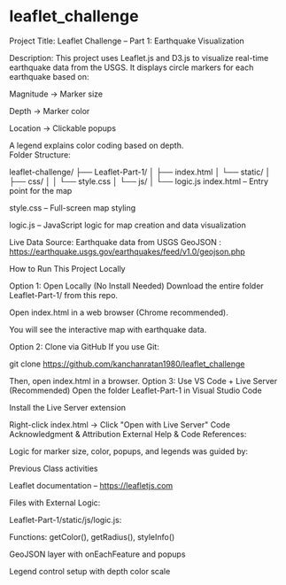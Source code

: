# leaflet_challenge
 Project Title:
Leaflet Challenge – Part 1: Earthquake Visualization

 Description:
This project uses Leaflet.js and D3.js to visualize real-time earthquake data from the USGS. It displays circle markers for each earthquake based on:

Magnitude → Marker size

Depth → Marker color

Location → Clickable popups

A legend explains color coding based on depth.  
 Folder Structure:


leaflet-challenge/
├── Leaflet-Part-1/
│   ├── index.html
│   └── static/
│       ├── css/
│       │   └── style.css
│       └── js/
│           └── logic.js
index.html – Entry point for the map

style.css – Full-screen map styling

logic.js – JavaScript logic for map creation and data visualization

 Live Data Source:
Earthquake data from USGS GeoJSON :
https://earthquake.usgs.gov/earthquakes/feed/v1.0/geojson.php

 How to Run This Project Locally  

 Option 1: Open Locally (No Install Needed)
Download the entire folder Leaflet-Part-1/ from this repo.

Open index.html in a web browser (Chrome recommended).

You will see the interactive map with earthquake data.

 Option 2: Clone via GitHub
If you use Git:

git clone https://github.com/kanchanratan1980/leaflet_challenge  

Then, open index.html in a browser.
 Option 3: Use VS Code + Live Server (Recommended)
Open the folder Leaflet-Part-1 in Visual Studio Code

Install the Live Server extension

Right-click index.html → Click "Open with Live Server"
 Code Acknowledgment & Attribution
External Help & Code References:

Logic for marker size, color, popups, and legends was guided by:

Previous Class activities 

Leaflet documentation – https://leafletjs.com


Files with External Logic:

Leaflet-Part-1/static/js/logic.js:

Functions: getColor(), getRadius(), styleInfo()

GeoJSON layer with onEachFeature and popups

Legend control setup with depth color scale

 